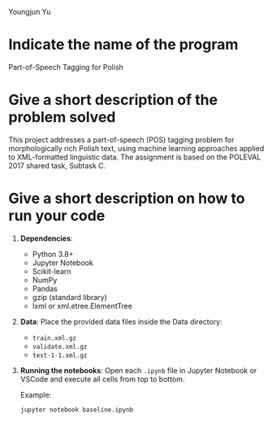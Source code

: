 Youngjun Yu

# Indicate the name of the program
Part-of-Speech Tagging for Polish

# Give a short description of the problem solved
This project addresses a part-of-speech (POS) tagging problem for morphologically rich Polish text, using machine learning approaches applied to XML-formatted linguistic data. The assignment is based on the POLEVAL 2017 shared task, Subtask C.

# Give a short description on how to run your code
1. **Dependencies**:
   - Python 3.8+
   - Jupyter Notebook
   - Scikit-learn
   - NumPy
   - Pandas
   - gzip (standard library)
   - lxml or xml.etree.ElementTree

2. **Data**:
   Place the provided data files inside the Data directory:
   - `train.xml.gz`
   - `validate.xml.gz`
   - `test-1-1.xml.gz`

3. **Running the notebooks**:
   Open each `.ipynb` file in Jupyter Notebook or VSCode and execute all cells from top to bottom.

   Example:
   ```bash
   jupyter notebook baseline.ipynb
